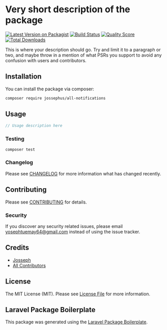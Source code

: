 # Very short description of the package

[![Latest Version on Packagist](https://img.shields.io/packagist/v/jossephus/all-notifications.svg?style=flat-square)](https://packagist.org/packages/jossephus/all-notifications)
[![Build Status](https://img.shields.io/travis/jossephus/all-notifications/master.svg?style=flat-square)](https://travis-ci.org/jossephus/all-notifications)
[![Quality Score](https://img.shields.io/scrutinizer/g/jossephus/all-notifications.svg?style=flat-square)](https://scrutinizer-ci.com/g/jossephus/all-notifications)
[![Total Downloads](https://img.shields.io/packagist/dt/jossephus/all-notifications.svg?style=flat-square)](https://packagist.org/packages/jossephus/all-notifications)

This is where your description should go. Try and limit it to a paragraph or two, and maybe throw in a mention of what PSRs you support to avoid any confusion with users and contributors.

## Installation

You can install the package via composer:

```bash
composer require jossephus/all-notifications
```

## Usage

``` php
// Usage description here
```

### Testing

``` bash
composer test
```

### Changelog

Please see [CHANGELOG](CHANGELOG.md) for more information what has changed recently.

## Contributing

Please see [CONTRIBUTING](CONTRIBUTING.md) for details.

### Security

If you discover any security related issues, please email yosephtuemay64@gmail.com instead of using the issue tracker.

## Credits

- [Josseph](https://github.com/jossephus)
- [All Contributors](../../contributors)

## License

The MIT License (MIT). Please see [License File](LICENSE.md) for more information.

## Laravel Package Boilerplate

This package was generated using the [Laravel Package Boilerplate](https://laravelpackageboilerplate.com).